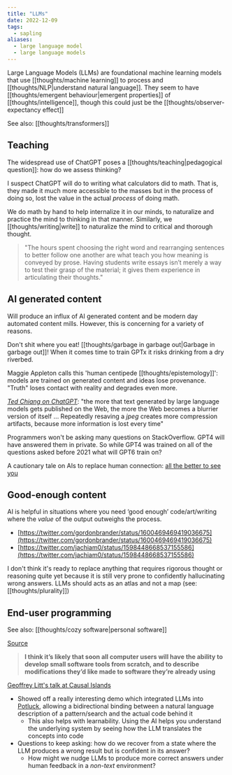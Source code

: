 ```yaml
---
title: "LLMs"
date: 2022-12-09
tags:
  - sapling
aliases:
  - large language model
  - large language models
---
```


Large Language Models (LLMs) are foundational machine learning models that use [[thoughts/machine learning]] to process and [[thoughts/NLP|understand natural language]]. They seem to have [[thoughts/emergent behaviour|emergent properties]] of [[thoughts/intelligence]], though this could just be the [[thoughts/observer-expectancy effect]]

See also: [[thoughts/transformers]]

## Teaching

The widespread use of ChatGPT poses a [[thoughts/teaching|pedagogical question]]: how do we assess thinking?

I suspect ChatGPT will do to writing what calculators did to math. That is, they made it much more accessible to the masses but in the process of doing so, lost the value in the actual _process_ of doing math.

We do math by hand to help internalize it in our minds, to naturalize and practice the mind to thinking in that manner. Similarly, we [[thoughts/writing|write]] to naturalize the mind to critical and thorough thought.

> "The hours spent choosing the right word and rearranging sentences to better follow one another are what teach you how meaning is conveyed by prose. Having students write essays isn’t merely a way to test their grasp of the material; it gives them experience in articulating their thoughts."

## AI generated content

Will produce an influx of AI generated content and be modern day automated content mills. However, this is concerning for a variety of reasons.

Don't shit where you eat! [[thoughts/garbage in garbage out|Garbage in garbage out]]! When it comes time to train GPTx it risks drinking from a dry riverbed.

Maggie Appleton calls this 'human centipede [[thoughts/epistemology]]': models are trained on generated content and ideas lose provenance. "Truth" loses contact with reality and degrades even more.

_[Ted Chiang on ChatGPT](https://www.newyorker.com/tech/annals-of-technology/chatgpt-is-a-blurry-jpeg-of-the-web)_: "the more that text generated by large language models gets published on the Web, the more the Web becomes a blurrier version of itself ... Repeatedly resaving a *jpeg* creates more compression artifacts, because more information is lost every time"

Programmers won't be asking many questions on StackOverflow. GPT4 will have answered them in private. So while GPT4 was trained on all of the questions asked before 2021 what will GPT6 train on?

A cautionary tale on AIs to replace human connection: [all the better to see you](https://www.kernelmag.io/2/all-the-better-to-see-you)

## Good-enough content

AI is helpful in situations where you need ‘good enough’ code/art/writing where the _value_ of the output outweighs the process.

- [https://twitter.com/gordonbrander/status/1600469469419036675](https://twitter.com/gordonbrander/status/1600469469419036675)
- [https://twitter.com/jachiam0/status/1598448668537155586](https://twitter.com/jachiam0/status/1598448668537155586)

I don't think it's ready to replace anything that requires rigorous thought or reasoning quite yet because it is still very prone to confidently hallucinating wrong answers. LLMs should acts as an atlas and not a map (see: [[thoughts/plurality]])

## End-user programming

See also: [[thoughts/cozy software|personal software]]

[Source](https://www.geoffreylitt.com/2023/03/25/llm-end-user-programming.html)

> **I think it’s likely that soon all computer users will have the ability to develop small software tools from scratch, and to describe modifications they’d like made to software they’re already using**

[Geoffrey Litt's talk at Causal Islands](https://youtu.be/b0EcpqX2Wq0?t=12645)

- Showed off a really interesting demo which integrated LLMs into [Potluck](https://www.inkandswitch.com/potluck/), allowing a bidirectional binding between a natural language description of a pattern/search and the actual code behind it
  - This also helps with learnability. Using the AI helps you understand the underlying system by seeing how the LLM translates the concepts into code
- Questions to keep asking: how do we recover from a state where the LLM produces a wrong result but is confident in its answer?
  - How might we nudge LLMs to produce more correct answers under human feedback in a _non-text_ environment?

